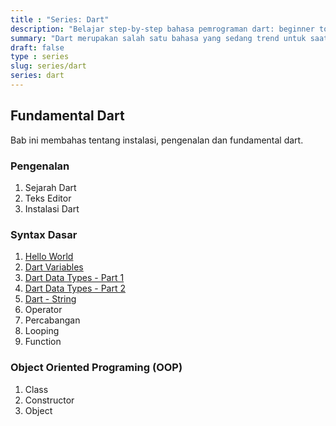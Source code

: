```yaml
---
title : "Series: Dart" 
description: "Belajar step-by-step bahasa pemrograman dart: beginner to advance"
summary: "Dart merupakan salah satu bahasa yang sedang trend untuk saat ini. Dart dapat digunakan untuk membangun Web dan Mobile Android & iOS"
draft: false
type : series
slug: series/dart
series: dart
---
```


## Fundamental Dart

Bab ini membahas tentang instalasi, pengenalan dan fundamental dart.

### Pengenalan

1. Sejarah Dart
1. Teks Editor
1. Instalasi Dart

### Syntax Dasar

1. [Hello World](https://hobikoding.com/hello-world-dart/)
1. [Dart Variables](https://hobikoding.com/variabel-dart/)
1. [Dart Data Types - Part 1](https://hobikoding.com/tipe-data-dart-1/)
1. [Dart Data Types - Part 2](https://hobikoding.com/tipe-data-dart-2/)
1. [Dart - String](https://hobikoding.com/string-dart/)
1. Operator
1. Percabangan
1. Looping
1. Function

### Object Oriented Programing (OOP)

1. Class
1. Constructor
1. Object
